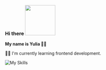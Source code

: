 


### Hi there <img src="https://user-images.githubusercontent.com/81177974/233072897-83f3aa66-9946-4eb9-8b15-1725075f569a.gif" width="100" height="100">
<b font-size="26px">My name is Yulia :lotus_position_woman:</b>


 👩‍💻 I'm currently learning frontend development.


![My Skills](https://skillicons.dev/icons?i=js,html,css,bootstrap)


